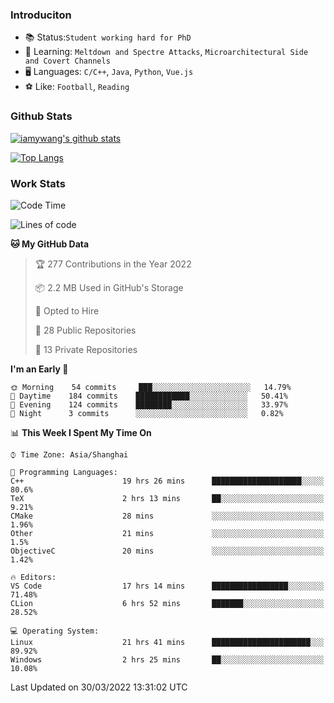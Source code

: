### Introduciton

- 📚 Status:`Student working hard for PhD`
- 🔎 Learning: `Meltdown and Spectre Attacks`, `Microarchitectural Side and Covert Channels`
- 🖥️ Languages: `C/C++`, `Java`, `Python`, `Vue.js`
- ⚽ Like: `Football`, `Reading`

### Github Stats

[![iamywang's github stats](https://github-readme-stats.vercel.app/api?username=iamywang&count_private=true&show_icons=true)]()

[![Top Langs](https://github-readme-stats.vercel.app/api/top-langs/?username=iamywang&layout=compact)]()

### Work Stats

<!--START_SECTION:waka-->
![Code Time](http://img.shields.io/badge/Code%20Time-216%20hrs%2020%20mins-blue)

![Lines of code](https://img.shields.io/badge/From%20Hello%20World%20I%27ve%20Written-523%20Thousand%20lines%20of%20code-blue)

**🐱 My GitHub Data** 

> 🏆 277 Contributions in the Year 2022
 > 
> 📦 2.2 MB Used in GitHub's Storage 
 > 
> 💼 Opted to Hire
 > 
> 📜 28 Public Repositories 
 > 
> 🔑 13 Private Repositories  
 > 
**I'm an Early 🐤** 

```text
🌞 Morning    54 commits     ███░░░░░░░░░░░░░░░░░░░░░░   14.79% 
🌆 Daytime    184 commits    ████████████░░░░░░░░░░░░░   50.41% 
🌃 Evening    124 commits    ████████░░░░░░░░░░░░░░░░░   33.97% 
🌙 Night      3 commits      ░░░░░░░░░░░░░░░░░░░░░░░░░   0.82%

```


📊 **This Week I Spent My Time On** 

```text
⌚︎ Time Zone: Asia/Shanghai

💬 Programming Languages: 
C++                      19 hrs 26 mins      ████████████████████░░░░░   80.6% 
TeX                      2 hrs 13 mins       ██░░░░░░░░░░░░░░░░░░░░░░░   9.21% 
CMake                    28 mins             ░░░░░░░░░░░░░░░░░░░░░░░░░   1.96% 
Other                    21 mins             ░░░░░░░░░░░░░░░░░░░░░░░░░   1.5% 
ObjectiveC               20 mins             ░░░░░░░░░░░░░░░░░░░░░░░░░   1.42%

🔥 Editors: 
VS Code                  17 hrs 14 mins      █████████████████░░░░░░░░   71.48% 
CLion                    6 hrs 52 mins       ███████░░░░░░░░░░░░░░░░░░   28.52%

💻 Operating System: 
Linux                    21 hrs 41 mins      ██████████████████████░░░   89.92% 
Windows                  2 hrs 25 mins       ██░░░░░░░░░░░░░░░░░░░░░░░   10.08%

```


 Last Updated on 30/03/2022 13:31:02 UTC
<!--END_SECTION:waka-->
